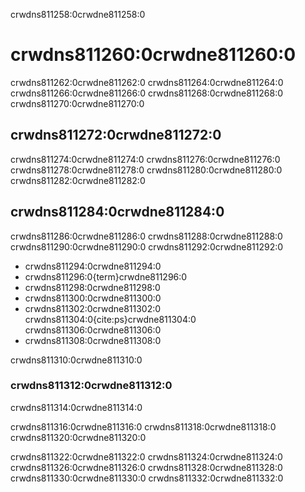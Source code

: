 crwdns811258:0crwdne811258:0
# crwdns811260:0crwdne811260:0

crwdns811262:0crwdne811262:0 crwdns811264:0crwdne811264:0 crwdns811266:0crwdne811266:0 crwdns811268:0crwdne811268:0 crwdns811270:0crwdne811270:0

## crwdns811272:0crwdne811272:0

crwdns811274:0crwdne811274:0 crwdns811276:0crwdne811276:0 crwdns811278:0crwdne811278:0 crwdns811280:0crwdne811280:0 crwdns811282:0crwdne811282:0

## crwdns811284:0crwdne811284:0

crwdns811286:0crwdne811286:0 crwdns811288:0crwdne811288:0 crwdns811290:0crwdne811290:0 crwdns811292:0crwdne811292:0

- crwdns811294:0crwdne811294:0
- crwdns811296:0{term}crwdne811296:0
- crwdns811298:0crwdne811298:0
- crwdns811300:0crwdne811300:0
- crwdns811302:0crwdne811302:0 crwdns811304:0{cite:ps}crwdne811304:0 crwdns811306:0crwdne811306:0
- crwdns811308:0crwdne811308:0

crwdns811310:0crwdne811310:0
### crwdns811312:0crwdne811312:0

crwdns811314:0crwdne811314:0

crwdns811316:0crwdne811316:0 crwdns811318:0crwdne811318:0 crwdns811320:0crwdne811320:0

crwdns811322:0crwdne811322:0 crwdns811324:0crwdne811324:0 crwdns811326:0crwdne811326:0 crwdns811328:0crwdne811328:0 crwdns811330:0crwdne811330:0 crwdns811332:0crwdne811332:0
